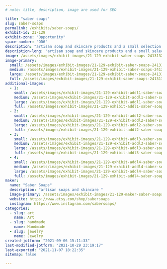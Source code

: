 ```yaml
---
# note: title, description, image are used for SEO

title: "saber soaps"
slug: saber-soaps
permalink: /exhibits/saber-soaps/
exhibit-id: 21-129
exhibit-zone: "Opportunity"
space-number: "OD6"
description: "artisan soap and skincare products and a small selection of earrings"
description-long: "artisan soap and skincare products and a small selection of earrings. All items are vegan, eco friendy, and handmade. "
image: /assets/images/exhibit-images/21-129-exhibit-saber-soaps-241313272-235611031688887-2433100772995911016-n-large.jpg
image-primary: 
  small: /assets/images/exhibit-images/21-129-exhibit-saber-soaps-241313272-235611031688887-2433100772995911016-n-small.jpg
  medium: /assets/images/exhibit-images/21-129-exhibit-saber-soaps-241313272-235611031688887-2433100772995911016-n-medium.jpg
  large: /assets/images/exhibit-images/21-129-exhibit-saber-soaps-241313272-235611031688887-2433100772995911016-n-large.jpg
  full: /assets/images/exhibit-images/21-129-exhibit-saber-soaps-241313272-235611031688887-2433100772995911016-n-full.jpg
additional-images: 
  - 1:
    small: /assets/images/exhibit-images/21-129-exhibit-addl1-saber-soaps-126255556-219952946311185-3241563730539211488-n-small.jpg
    medium: /assets/images/exhibit-images/21-129-exhibit-addl1-saber-soaps-126255556-219952946311185-3241563730539211488-n-medium.jpg
    large: /assets/images/exhibit-images/21-129-exhibit-addl1-saber-soaps-126255556-219952946311185-3241563730539211488-n-large.jpg
    full: /assets/images/exhibit-images/21-129-exhibit-addl1-saber-soaps-126255556-219952946311185-3241563730539211488-n-full.jpg
  - 2:
    small: /assets/images/exhibit-images/21-129-exhibit-addl2-saber-soaps-127825614-1002565520229789-931290836197335905-n-small.jpg
    medium: /assets/images/exhibit-images/21-129-exhibit-addl2-saber-soaps-127825614-1002565520229789-931290836197335905-n-medium.jpg
    large: /assets/images/exhibit-images/21-129-exhibit-addl2-saber-soaps-127825614-1002565520229789-931290836197335905-n-large.jpg
    full: /assets/images/exhibit-images/21-129-exhibit-addl2-saber-soaps-127825614-1002565520229789-931290836197335905-n-full.jpg
  - 3:
    small: /assets/images/exhibit-images/21-129-exhibit-addl3-saber-soaps-153817389-3886169234772974-5410950920546969872-n-small.jpg
    medium: /assets/images/exhibit-images/21-129-exhibit-addl3-saber-soaps-153817389-3886169234772974-5410950920546969872-n-medium.jpg
    large: /assets/images/exhibit-images/21-129-exhibit-addl3-saber-soaps-153817389-3886169234772974-5410950920546969872-n-large.jpg
    full: /assets/images/exhibit-images/21-129-exhibit-addl3-saber-soaps-153817389-3886169234772974-5410950920546969872-n-full.jpg
  - 4:
    small: /assets/images/exhibit-images/21-129-exhibit-addl4-saber-soaps-156695653-136194128310788-1187794457660805942-n-small.jpg
    medium: /assets/images/exhibit-images/21-129-exhibit-addl4-saber-soaps-156695653-136194128310788-1187794457660805942-n-medium.jpg
    large: /assets/images/exhibit-images/21-129-exhibit-addl4-saber-soaps-156695653-136194128310788-1187794457660805942-n-large.jpg
    full: /assets/images/exhibit-images/21-129-exhibit-addl4-saber-soaps-156695653-136194128310788-1187794457660805942-n-full.jpg
maker: 
  name: "Saber Soaps"
  description: "artisan soaps and skincare "
  image-primary: /assets/images/exhibit-images/21-129-maker-saber-soaps-sabersoapsbanner-medium.jpg
  website: https://www.etsy.com/shop/sabersoaps
  instagram: https://www.instagram.com/sabersoaps/
categories: 
  - slug: art
    name: Art
  - slug: handmade
    name: Handmade
  - slug: jewelry
    name: Jewelry
created-jotform: "2021-09-06 15:11:33"
last-modified-jotform: "2021-10-29 23:19:17"
last-exported: "2021-11-07 18:22:35"
sitemap: false

---
```

